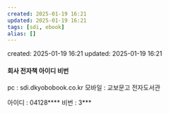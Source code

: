 ```yaml
---
created: 2025-01-19 16:21
updated: 2025-01-19 16:21
tags: [sdi, ebook]
alias: []
---
```


created: 2025-01-19 16:21
updated: 2025-01-19 16:21

#### 회사 전자책 아이디 비번

pc : sdi.dkyobobook.co.kr
모바일 : 교보문고 전자도서관

아이디 : 04128****
비번 : 3***